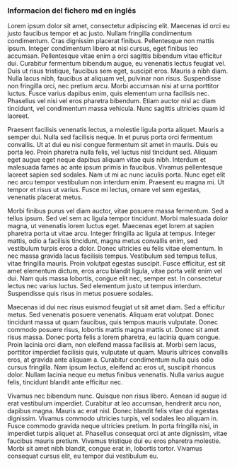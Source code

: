 ### Informacion del fichero md en inglés
Lorem ipsum dolor sit amet, consectetur adipiscing elit. Maecenas id orci eu justo faucibus tempor et ac justo. Nullam fringilla condimentum condimentum. Cras dignissim placerat finibus. Pellentesque non mattis ipsum. Integer condimentum libero at nisi cursus, eget finibus leo accumsan. Pellentesque vitae enim a orci sagittis bibendum vitae efficitur dui. Curabitur fermentum bibendum augue, eu venenatis lectus feugiat vel. Duis ut risus tristique, faucibus sem eget, suscipit eros. Mauris a nibh diam. Nulla lacus nibh, faucibus at aliquam vel, pulvinar non risus. Suspendisse non fringilla orci, nec pretium arcu. Morbi accumsan nisi at urna porttitor luctus. Fusce varius dapibus enim, quis elementum urna facilisis nec. Phasellus vel nisi vel eros pharetra bibendum. Etiam auctor nisl ac diam tincidunt, vel condimentum massa vehicula. Nunc sagittis ultricies quam id laoreet.

Praesent facilisis venenatis lectus, a molestie ligula porta aliquet. Mauris a semper dui. Nulla sed facilisis neque. In et purus porta orci fermentum convallis. Ut at dui eu nisi congue fermentum sit amet in mauris. Duis eu porta leo. Proin pharetra nulla felis, vel luctus nisl tincidunt sed. Aliquam eget augue eget neque dapibus aliquam vitae quis nibh. Interdum et malesuada fames ac ante ipsum primis in faucibus. Vivamus pellentesque laoreet sapien sed sodales. Nam ut mi ac nunc iaculis porta. Nunc eget elit nec arcu tempor vestibulum non interdum enim. Praesent eu magna mi. Ut tempor et risus ut varius. Fusce mi lectus, ornare vel sem egestas, venenatis placerat metus.

Morbi finibus purus vel diam auctor, vitae posuere massa fermentum. Sed a tellus ipsum. Sed vel sem ac ligula tempor tincidunt. Morbi malesuada dolor magna, ut venenatis lorem luctus eget. Maecenas eget lorem at sapien pharetra porta ut vitae arcu. Integer fringilla ac ligula at tempus. Integer mattis, odio a facilisis tincidunt, magna metus convallis enim, sed vestibulum turpis eros a dolor. Donec ultricies eu felis vitae elementum. In nec massa gravida lacus facilisis tempus. Vestibulum sed tempus tellus, vitae fringilla mauris. Proin volutpat egestas suscipit. Fusce efficitur, est sit amet elementum dictum, eros arcu blandit ligula, vitae porta velit enim vel dui. Nam quis massa lobortis, congue elit nec, semper est. In consectetur lectus nec varius luctus. Sed elementum justo ut tempus interdum. Suspendisse quis risus in metus posuere sodales.

Maecenas id dui nec risus euismod feugiat ut sit amet diam. Sed a efficitur metus. Sed venenatis posuere venenatis. Aliquam erat volutpat. Donec tincidunt massa ut quam faucibus, quis tempus mauris vulputate. Donec commodo posuere risus, lobortis mattis magna mattis ut. Donec sit amet risus massa. Donec porta felis a lorem pharetra, eu lacinia quam congue. Proin lacinia orci diam, non eleifend massa facilisis at. Morbi sem lacus, porttitor imperdiet facilisis quis, vulputate ut quam. Mauris ultrices convallis eros, at gravida ante aliquam a. Curabitur condimentum nulla quis odio cursus fringilla. Nam ipsum lectus, eleifend ac eros ut, suscipit rhoncus dolor. Nullam lacinia neque eu metus finibus venenatis. Nulla varius augue felis, tincidunt blandit ante efficitur nec.

Vivamus nec bibendum nunc. Quisque non risus libero. Aenean id augue id erat vestibulum imperdiet. Curabitur at leo accumsan, hendrerit arcu non, dapibus magna. Mauris ac erat nisl. Donec blandit felis vitae dui egestas dignissim. Vivamus commodo ultricies turpis, vel sodales leo aliquam in. Fusce commodo gravida neque ultricies pretium. In porta fringilla nisi, in imperdiet turpis aliquet at. Phasellus consequat orci at ante dignissim, vitae faucibus mauris pretium. Vivamus tristique dui eu eros pharetra molestie. Morbi sit amet nibh blandit, congue erat in, lobortis tortor. Vivamus consequat cursus elit, eu tempor dui vestibulum eu.
